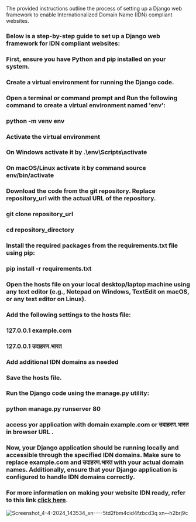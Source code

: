 The provided instructions outline the process of setting up a Django web framework to enable Internationalized Domain Name (IDN) compliant websites.

### Below is a step-by-step guide to set up a Django web framework for IDN compliant websites:
### First, ensure you have Python and pip installed on your system.
### Create a virtual environment for running the Django code. 
### Open a terminal or command prompt and Run the following command to create a virtual environment named 'env':
### python -m venv env
### Activate the virtual environment
### On Windows activate it by .\env\Scripts\activate
### On macOS/Linux activate it by command source env/bin/activate
### Download the code from the git repository. Replace repository_url with the actual URL of the repository.
### git clone repository_url
### cd repository_directory
### Install the required packages from the requirements.txt file using pip:
### pip install -r requirements.txt
### Open the hosts file on your local desktop/laptop machine using any text editor (e.g., Notepad on Windows, TextEdit on macOS, or any text editor on Linux).
### Add the following settings to the hosts file:
### 127.0.0.1 example.com
### 127.0.0.1 उदाहरण.भारत
### Add additional IDN domains as needed
### Save the hosts file.
### Run the Django code using the manage.py utility:
### python manage.py runserver 80
### access yor application with domain example.com or उदाहरण.भारत in browser URL .
### Now, your Django application should be running locally and accessible through the specified IDN domains. Make sure to replace example.com and उदाहरण.भारत with your actual domain names. Additionally, ensure that your Django application is configured to handle IDN  domains correctly.
### For more information on making your website IDN ready, refer to this link [click here](https://bhashanet.in/sop_document_page).
![Screenshot_4-4-2024_143534_xn----5td2fbm4cid4fzbcd3q xn--h2brj9c](https://github.com/bhashanet/django_idn_compliant_code/assets/165909590/f64d5622-4a48-447c-a0ea-29bc07ea8d83)
